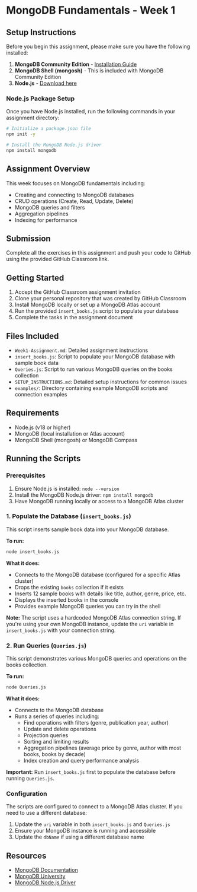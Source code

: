 # MongoDB Fundamentals - Week 1

## Setup Instructions

Before you begin this assignment, please make sure you have the following installed:

1. **MongoDB Community Edition** - [Installation Guide](https://www.mongodb.com/docs/manual/administration/install-community/)
2. **MongoDB Shell (mongosh)** - This is included with MongoDB Community Edition
3. **Node.js** - [Download here](https://nodejs.org/)

### Node.js Package Setup

Once you have Node.js installed, run the following commands in your assignment directory:

```bash
# Initialize a package.json file
npm init -y

# Install the MongoDB Node.js driver
npm install mongodb
```

## Assignment Overview

This week focuses on MongoDB fundamentals including:
- Creating and connecting to MongoDB databases
- CRUD operations (Create, Read, Update, Delete)
- MongoDB queries and filters
- Aggregation pipelines
- Indexing for performance

## Submission

Complete all the exercises in this assignment and push your code to GitHub using the provided GitHub Classroom link.

## Getting Started

1. Accept the GitHub Classroom assignment invitation
2. Clone your personal repository that was created by GitHub Classroom
3. Install MongoDB locally or set up a MongoDB Atlas account
4. Run the provided `insert_books.js` script to populate your database
5. Complete the tasks in the assignment document

## Files Included

- `Week1-Assignment.md`: Detailed assignment instructions
- `insert_books.js`: Script to populate your MongoDB database with sample book data
- `Queries.js`: Script to run various MongoDB queries on the books collection
- `SETUP_INSTRUCTIONS.md`: Detailed setup instructions for common issues
- `examples/`: Directory containing example MongoDB scripts and connection examples

## Requirements

- Node.js (v18 or higher)
- MongoDB (local installation or Atlas account)
- MongoDB Shell (mongosh) or MongoDB Compass

## Running the Scripts

### Prerequisites

1. Ensure Node.js is installed: `node --version`
2. Install the MongoDB Node.js driver: `npm install mongodb`
3. Have MongoDB running locally or access to a MongoDB Atlas cluster

### 1. Populate the Database (`insert_books.js`)

This script inserts sample book data into your MongoDB database.

**To run:**
```bash
node insert_books.js
```

**What it does:**
- Connects to the MongoDB database (configured for a specific Atlas cluster)
- Drops the existing `books` collection if it exists
- Inserts 12 sample books with details like title, author, genre, price, etc.
- Displays the inserted books in the console
- Provides example MongoDB queries you can try in the shell

**Note:** The script uses a hardcoded MongoDB Atlas connection string. If you're using your own MongoDB instance, update the `uri` variable in `insert_books.js` with your connection string.

### 2. Run Queries (`Queries.js`)

This script demonstrates various MongoDB queries and operations on the books collection.

**To run:**
```bash
node Queries.js
```

**What it does:**
- Connects to the MongoDB database
- Runs a series of queries including:
  - Find operations with filters (genre, publication year, author)
  - Update and delete operations
  - Projection queries
  - Sorting and limiting results
  - Aggregation pipelines (average price by genre, author with most books, books by decade)
  - Index creation and query performance analysis

**Important:** Run `insert_books.js` first to populate the database before running `Queries.js`.

### Configuration

The scripts are configured to connect to a MongoDB Atlas cluster. If you need to use a different database:

1. Update the `uri` variable in both `insert_books.js` and `Queries.js`
2. Ensure your MongoDB instance is running and accessible
3. Update the `dbName` if using a different database name

## Resources

- [MongoDB Documentation](https://docs.mongodb.com/)
- [MongoDB University](https://university.mongodb.com/)
- [MongoDB Node.js Driver](https://mongodb.github.io/node-mongodb-native/)
